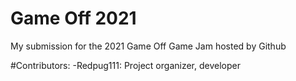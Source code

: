 # Game Off 2021
My submission for the 2021 Game Off Game Jam hosted by Github

#Contributors:
-Redpug111: Project organizer, developer
